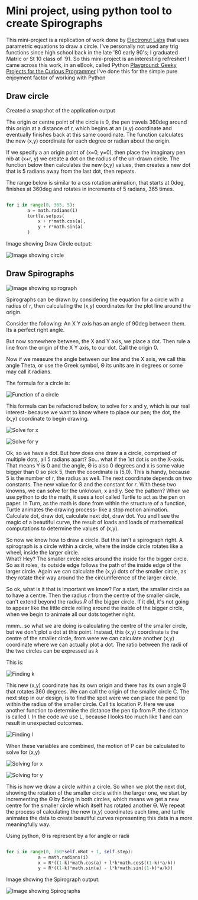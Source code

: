 # Mini project, using python tool to create Spirographs

This mini-project is a replication of work done by [Electronut Labs](http://electronut.in/) that uses parametric equations to draw a circle.
I've personally not used any trig functions since high school back in the late '80 early 90's; I graduated Matric or St 10 class of '91.  So this mini-project is an interesting refresher!
I came across this work, in an eBook, called Python [Playground: Geeky Projects for the Curious Programmer](https://g.co/kgs/quxp9B)
I've done this for the simple pure enjoyment factor of working with Python

## Draw circle

Created a snapshot of the application output

The origin or centre point of the circle is 0, the pen travels 360deg around this origin at a distance of r, which begins at an (x,y) coordinate and eventually finishes back at this same coordinate.  The function calculates the new (x,y) coordinate for each degree or radian about the origin.

If we specify a an origin point of (x=0, y=0), then place the imaginary pen nib at (x+r, y) we create a dot on the radius of the un-drawn circle.  The function below then calculates the new (x,y) values, then creates a new dot that is 5 radians away from the last dot, then repeats.

The range below is similar to a css rotation animation, that starts at 0deg, finishes at 360deg and rotates in increments of 5 radians, 365 times.

```` python

for i in range(0, 365, 5):
        a = math.radians(i)
        turtle.setpos(
            x + r*math.cos(a),
            y + r*math.sin(a)
        )

````

Image showing Draw Circle output:

![Image showing circle](https://github.com/ddeveloper72/spirographs-py/blob/main/images/drawcircle.png "Image showing Draw Circle output")

## Draw Spirographs

<img src="https://github.com/ddeveloper72/spirographs-py/raw/main/images/spiro-sample.png" alt="Image showing spirograph" title="Image showing Spirograph" style="max-width:60%; height: auto;">

Spirographs can be drawn by considering the equation for a circle with a radius of *r*, then calculating the (x,y) coordinates for the plot line around the origin.


Consider the following:
An X Y axis has an angle of 90deg between them.  Its a perfect right angle.

But now somewhere between, the X and Y axis, we place a dot.  Then rule a line from the origin of the X Y axis, to our dot.  Call the origin 0.

Now if we measure the angle between our line and the X axis, we call this angle Theta, or use the Greek symbol, &#920; its units are in degrees or some may call it radians.

The formula for a circle is:


![Function of a circle](https://latex.codecogs.com/png.latex?\dpi{400}x^2+y^2=r^2 "Function of a circle")

This formula can be refactored below, to solve for x and y, which is our real interest- because we want to know where to place our pen; the dot, the (x,y) coordinate to begin drawing.

![Solve for x](https://latex.codecogs.com/png.latex?\dpi{400}y=rcos(\theta)) 

![Solve for y](https://latex.codecogs.com/png.latex?\dpi{400}x=rsin(\theta))



Ok, so we have a dot.  But how does one draw a a circle, comprised of multiple dots, all 5 radians apart? So... what if the 1st dot is on the X-axis.  That means Y is 0 and the angle, &#920; is also 0 degrees and x is some value bigger than 0  so pick 5, then the coordinate is (5,0).  This is handy, because 5 is the number of r, the radius as well.
The next coordinate depends on two constants.  The new value for &#920; and the constant for *r*.  With these two knowns, we can solve for the unknown, x and y.  See the pattern?  When we use python to do the math, it uses a tool called Turtle to act as the pen on paper.  In Turn, as the math is done from within the structure of a function, Turtle animates the drawing process- like a stop motion animation. Calculate dot, draw dot, calculate next dot, draw dot.  You and I see the magic of a beautiful curve, the result of loads and loads of mathematical computations to determine the values of (x,y).

So now we know how to draw a circle.  But this isn't a spirograph right.  A spirograph is a circle within a circle, where the inside circle rotates like a wheel, inside the larger circle.  
What? Hey?
The smaller circle roles around the inside for the bigger circle.  So as it roles, its outside edge follows the path of the inside edge of the larger circle.  Again we can calculate the (x,y) dots of the smaller circle, as they rotate their way around the the circumference of the larger circle.

So ok, what is it that is important we know?
For a start, the smaller circle as to have a centre.  Then the radius *r* from the centre of the smaller circle, can't extend beyond the radius *R* of the bigger circle.  If it did, it's not going to appear like the little circle rolling around the inside of the bigger circle, when we begin to animate all our dots together right.  

mmm.. so what we are doing is calculating the centre of the smaller circle, but we don't plot a dot at this point.  Instead, this (x,y) coordinate is the centre of the smaller circle, from were we can calculate another (x,y) coordinate where we can actually plot a dot.  The ratio between the radii of the two circles can be expressed as *k*

This is:

![Finding k](https://latex.codecogs.com/png.latex?\dpi{400}k=\frac{r}{R} "Function of a circle")


This new (x,y) coordinate has its own origin and there has its own angle &#920; that rotates 360 degrees.  We can call the origin of the smaller circle C.   The next step in our design, is to find the spot were we can place the pend tip within the radius of the smaller circle.  Call tis location P.  Here we use another function to determine the distance the pen tip from P.  the distance is called l.  In the code we use L, because l looks too much like 1 and can result in unexpected outcomes.

![Finding l](https://latex.codecogs.com/png.latex?\dpi{400}l=\frac{PC}{r})


When these variables are combined, the motion of P can be calculated to solve for (x,y)


![Solving for x](https://latex.codecogs.com/png.latex?\dpi{400}x=R((1-k)\cos(\theta)+Lk\cos(\frac{1-k}{k}\theta))) 

![Solving for y](https://latex.codecogs.com/png.latex?\dpi{400}y=R((1-k)\cos(\theta)+Lk\sin(\frac{1-k}{k}\theta)))

This is how we draw a circle within a circle.  So when we plot the next dot, showing the rotation of the smaller circle within the larger one, we start by incrementing the ϴ by 5deg in both circles, which means we get a new centre for the smaller circle which itself has rotated another ϴ.  We repeat the process of calculating the new (x,y) coordinates each time, and turtle animates the data to create beautiful curves representing this data in a more meaningfully way.


Using python, &#920; is represent by a for angle or radii

```` python

for i in range(0, 360*self.nRot + 1, self.step):
            a = math.radians(i)
            x = R*((1-k)*math.cos(a) + l*k*math.cos$((1-k)*a/k))
            y = R*((1-k)*math.sin(a) - l*k*math.sin((1-k)*a/k))

````

Image showing the Spirograph output:

![Image showing Spirographs](https://github.com/ddeveloper72/spirographs-py/blob/main/images/spiro-28Mar2021-234220.png "Image showing Turtle Spirographs")
